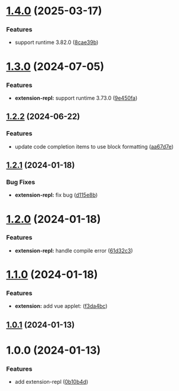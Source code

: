 # [1.4.0](https://github.com/purocean/yank-note-extension/compare/extension-repl-1.3.0...extension-repl-1.4.0) (2025-03-17)


### Features

* support runtime 3.82.0 ([8cae39b](https://github.com/purocean/yank-note-extension/commit/8cae39b3de3c5288441004f90944dde0f812eb84))



# [1.3.0](https://github.com/purocean/yank-note-extension/compare/extension-repl-1.2.2...extension-repl-1.3.0) (2024-07-05)


### Features

* **extension-repl:** support runtime 3.73.0 ([9e450fa](https://github.com/purocean/yank-note-extension/commit/9e450fa97d8a4c71939177de7337f7e69957bb93))



## [1.2.2](https://github.com/purocean/yank-note-extension/compare/extension-repl-1.2.1...extension-repl-1.2.2) (2024-06-22)


### Features

* update code completion items to use block formatting ([aa67d7e](https://github.com/purocean/yank-note-extension/commit/aa67d7ea480f7845cc73fffd3fc92708c7bf3c45))



## [1.2.1](https://github.com/purocean/yank-note-extension/compare/extension-repl-1.2.0...extension-repl-1.2.1) (2024-01-18)


### Bug Fixes

* **extension-repl:** fix bug ([d115e8b](https://github.com/purocean/yank-note-extension/commit/d115e8b3672d5d703c2d79e3552d1cc945489b42))



# [1.2.0](https://github.com/purocean/yank-note-extension/compare/extension-repl-1.1.0...extension-repl-1.2.0) (2024-01-18)


### Features

* **extension-repl:** handle compile error ([61d32c3](https://github.com/purocean/yank-note-extension/commit/61d32c3fd71032b4882779a85e34a814b3e25bbc))



# [1.1.0](https://github.com/purocean/yank-note-extension/compare/extension-repl-1.0.1...extension-repl-1.1.0) (2024-01-18)


### Features

* **extension:** add vue applet: ([f3da4bc](https://github.com/purocean/yank-note-extension/commit/f3da4bc9c296b77a5af4d3126bb9a28b350c8ccf))



## [1.0.1](https://github.com/purocean/yank-note-extension/compare/extension-repl-1.0.0...extension-repl-1.0.1) (2024-01-13)



# 1.0.0 (2024-01-13)


### Features

* add extension-repl ([0b10b4d](https://github.com/purocean/yank-note-extension/commit/0b10b4d7f91ba9ad99693cb4145cde2bee92ca84))



